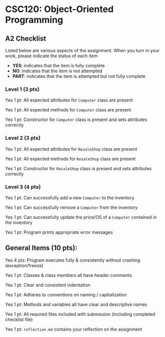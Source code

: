 # CSC120: Object-Oriented Programming
## A2 Checklist

Listed below are various aspects of the assignment.  When you turn in your work, please indicate the status of each item

- **YES**: indicates that the item is fully complete
- **NO**: indicates that the item is not attempted
- **PART**: indicates that the item is attempted but not fully complete

### Level 1 (3 pts)

Yes 1 pt: All expected attributes for `Computer` class are present

Yes 1 pt: All expected methods for `Computer` class are present

Yes 1 pt: Constructor for `Computer` class is present and sets attributes correctly

### Level 2 (3 pts)

Yes 1 pt: All expected attributes for `ResaleShop` class are present

Yes 1 pt: All expected methods for `ResaleShop` class are present

Yes 1 pt: Constructor for `ResaleShop` class is present and sets attributes correctly

### Level 3 (4 pts)

Yes 1 pt: Can successfully add a new `Computer` to the inventory

Yes 1 pt: Can successfully remove a `Computer` from the inventory

Yes 1 pt: Can successfully update the price/OS of a `Computer` contained in the inventory

Yes 1 pt: Program prints appropriate error messages

## General Items (10 pts):

Yes 4 pts: Program executes fully & consistently without crashing (exception/freeze)

Yes 1 pt: Classes & class members all have header comments

Yes 1 pt: Clear and consistent indentation

Yes 1 pt: Adheres to conventions on naming / capitalization

Yes 1 pt: Methods and variables all have clear and descriptive names

Yes 1 pt: All required files included with submission (including completed checklist file)

Yes 1 pt: `reflection.md` contains your reflection on the assignment